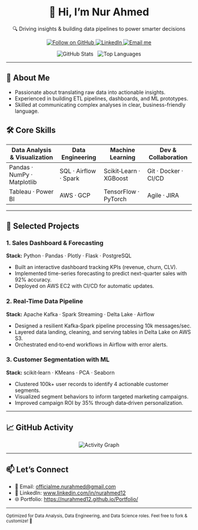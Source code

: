 <!--
  🔥 README Template for Data Roles 🔥
  Customize the badges, links, and project descriptions below!
-->

<div align="center">
  <!-- Header: Name and Tagline -->
  <h1>👋 Hi, I’m Nur Ahmed</h1>
  <p>🔍 Driving insights & building data pipelines to power smarter decisions</p>

  <!-- Badges: GitHub stats, LinkedIn, email, top languages -->
  <p>
    <a href="https://github.com/nurahmed12">
      <img src="https://img.shields.io/github/followers/nurahmed12?label=Follow&style=social" alt="Follow on GitHub"/>
    </a>
    <a href="https://www.linkedin.com/in/nurahmed12/">
      <img src="https://img.shields.io/badge/LinkedIn-Profile-blue?style=flat-square&logo=linkedin" alt="LinkedIn"/>
    </a>
    <a href="mailto:officialme.nurahmed@gmail.com">
      <img src="https://img.shields.io/badge/Email-officialme.nurahmed@gmail.com-red?style=flat-square&logo=gmail" alt="Email me"/>
    </a>
  </p>
  <p>
    <img src="https://github-readme-stats.vercel.app/api?username=nurahmed12&show_icons=true&theme=default&hide_border=true" alt="GitHub Stats" />
    &nbsp;
    <img src="https://github-readme-stats.vercel.app/api/top-langs/?username=nurahmed12&layout=compact&theme=default&hide_border=true" alt="Top Languages" />
  </p>
</div>

---

## 🚀 About Me
- Passionate about translating raw data into actionable insights.
- Experienced in building ETL pipelines, dashboards, and ML prototypes.
- Skilled at communicating complex analyses in clear, business-friendly language.

## 🛠️ Core Skills

| Data Analysis & Visualization | Data Engineering      | Machine Learning     | Dev & Collaboration   |
| ----------------------------- | --------------------- | -------------------- | --------------------- |
| Pandas · NumPy · Matplotlib   | SQL · Airflow · Spark | Scikit‑Learn · XGBoost | Git · Docker · CI/CD  |
| Tableau · Power BI            | AWS · GCP             | TensorFlow · PyTorch | Agile · JIRA          |

---

## 📂 Selected Projects

### 1. Sales Dashboard & Forecasting  
**Stack:** Python · Pandas · Plotly · Flask · PostgreSQL  
- Built an interactive dashboard tracking KPIs (revenue, churn, CLV).  
- Implemented time-series forecasting to predict next-quarter sales with 92% accuracy.  
- Deployed on AWS EC2 with CI/CD for automatic updates.

### 2. Real-Time Data Pipeline  
**Stack:** Apache Kafka · Spark Streaming · Delta Lake · Airflow  
- Designed a resilient Kafka‑Spark pipeline processing 10k messages/sec.  
- Layered data landing, cleaning, and serving tables in Delta Lake on AWS S3.  
- Orchestrated end‑to‑end workflows in Airflow with error alerts.

### 3. Customer Segmentation with ML  
**Stack:** scikit‑learn · KMeans · PCA · Seaborn  
- Clustered 100k+ user records to identify 4 actionable customer segments.  
- Visualized segment behaviors to inform targeted marketing campaigns.  
- Improved campaign ROI by 35% through data‑driven personalization.

---

## 📈 GitHub Activity
<div align="center">
  <img src="https://github-readme-activity-graph.cyclic.app/graph?username=nurahmed12&theme=default&hide_border=true" alt="Activity Graph" />
</div>

---

## 📫 Let’s Connect
- 📧 Email: officialme.nurahmed@gmail.com 
- 🔗 LinkedIn: www.linkedin.com/in/nurahmed12  
- 🌐 Portfolio: https://nurahmed12.github.io/Portfolio/

---

<sub>Optimized for Data Analysis, Data Engineering, and Data Science roles. Feel free to fork & customize! 🚀</sub>
